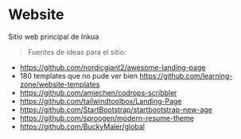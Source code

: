 # Website
Sitio web principal de Inkua

> Fuentes de ideas para el sitio:
- https://github.com/nordicgiant2/awesome-landing-page
- 180 templates que no pude ver bien https://github.com/learning-zone/website-templates
- https://github.com/amiechen/codrops-scribbler
- https://github.com/tailwindtoolbox/Landing-Page
- https://github.com/StartBootstrap/startbootstrap-new-age
- https://github.com/sproogen/modern-resume-theme
- https://github.com/BuckyMaler/global
 
